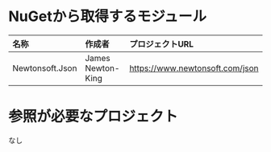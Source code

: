 # NuGetから取得するモジュール

|名称|作成者|プロジェクトURL|
|:--|:--|:--|
|Newtonsoft.Json|James Newton-King|https://www.newtonsoft.com/json|

# 参照が必要なプロジェクト
なし

